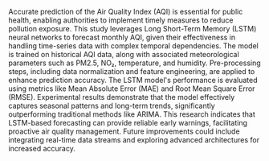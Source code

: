 Accurate prediction of the Air Quality Index (AQI) is essential for public health, enabling 
authorities to implement timely measures to reduce pollution exposure. This study leverages Long 
Short-Term Memory (LSTM) neural networks to forecast monthly AQI, given their effectiveness 
in handling time-series data with complex temporal dependencies. The model is trained on 
historical AQI data, along with associated meteorological parameters such as PM2.5, NO₂, 
temperature, and humidity. Pre-processing steps, including data normalization and feature 
engineering, are applied to enhance prediction accuracy. 
The LSTM model's performance is evaluated using metrics like Mean Absolute Error (MAE) and 
Root Mean Square Error (RMSE). Experimental results demonstrate that the model effectively 
captures seasonal patterns and long-term trends, significantly outperforming traditional methods 
like ARIMA. This research indicates that LSTM-based forecasting can provide reliable early 
warnings, facilitating proactive air quality management. Future improvements could include 
integrating real-time data streams and exploring advanced architectures for increased accuracy.
